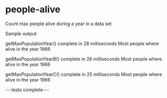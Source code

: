 # people-alive
Count max people alive during a year in a data set 

Sample output:

getMaxPopulationYear() complete in  28 milliseconds
Most people where alive in the year 1966

getMaxPopulationYearB() complete in  26 milliseconds
Most people where alive in the year 1966

getMaxPopulationYearC() complete in  25 milliseconds
Most people where alive in the year 1966

---tests complete---
